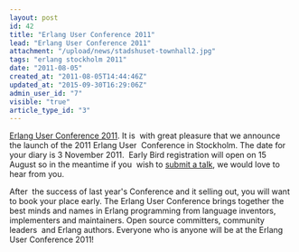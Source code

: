 ```yaml
---
layout: post
id: 42
title: "Erlang User Conference 2011"
lead: "Erlang User Conference 2011"
attachment: "/upload/news/stadshuset-townhall2.jpg"
tags: "erlang stockholm 2011"
date: "2011-08-05"
created_at: "2011-08-05T14:44:46Z"
updated_at: "2015-09-30T16:29:06Z"
admin_user_id: "7"
visible: "true"
article_type_id: "3"
---
```


[Erlang User Conference 2011](http://www.erlang-factory.com).
 It is  with great pleasure that we announce the launch of the 2011 Erlang User  Conference in Stockholm. The date for your diary is 3 November 2011.  Early Bird registration will open on 15 August so in the meantime if you  wish to [submit a talk](http://www.erlang-factory.com/conference/ErlangUserConference2011/submit_talk), we would love to hear from you. 

 After  the success of last year's Conference and it selling out, you will want  to book your place early. The Erlang User Conference brings together the  best minds and names in Erlang programming from language inventors,  implementers and maintainers. Open source committers, community leaders  and Erlang authors. Everyone who is anyone will be at the Erlang User Conference 2011!
